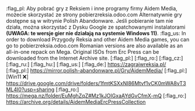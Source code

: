 :flag_pl: Aby pobrać gry z Reksiem i inne programy firmy Aidem Media, możecie skorzystać ze strony pobierzreksia.odoo.com
Alternatywnie gry dostępne są w witrynie Polish Abandonware.
Jeśli pobieranie tam nie działa, można skorzystać z Dysku Google ze spatchowanymi instalatorami **(UWAGA: te wersje gier nie działają na systemie Windows 11)**.
:flag_us: In order to download Przygody Reksia and other Aidem Media games, you can go to pobierzreksia.odoo.com
Romanian versions are also available as an all-in-one repack on Mega.
Original ISOs from Erc Press can be downloaded from the Internet Archive site.
[:flag_pl:] [:flag_ro:] [:flag_cz:] [:flag_ru:] [:flag_hu:] [:flag_us:] [:flag_de:] <https://zagrajwreksia.pl/>
[:flag_pl:] <https://mirror.polish-abandonware.pl/Gry/AidemMedia/>
[:flag_pl:] [Win11 :x:] <https://drive.google.com/drive/folders/1fmtKSXxNI86Mtvf1vCK0mWA8vT3ML4I0?usp=sharing>
[:flag_ro:] <https://mega.nz/folder/EuMghZqZ#Mz1kJOIGxaAYdGvCfmX-mQ>
[:flag_ro:] <https://archive.org/details/AidemMediaErcPressCollection>
